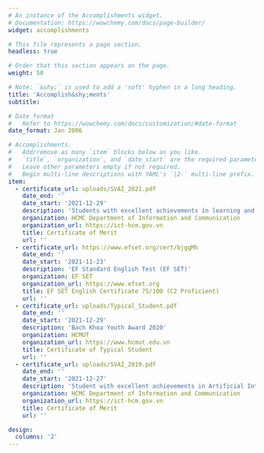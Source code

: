 ```yaml
---
# An instance of the Accomplishments widget.
# Documentation: https://wowchemy.com/docs/page-builder/
widget: accomplishments

# This file represents a page section.
headless: true

# Order that this section appears on the page.
weight: 50

# Note: `&shy;` is used to add a 'soft' hyphen in a long heading.
title: 'Accomplish&shy;ments'
subtitle:

# Date format
#   Refer to https://wowchemy.com/docs/customization/#date-format
date_format: Jan 2006

# Accomplishments.
#   Add/remove as many `item` blocks below as you like.
#   `title`, `organization`, and `date_start` are the required parameters.
#   Leave other parameters empty if not required.
#   Begin multi-line descriptions with YAML's `|2-` multi-line prefix.
item:
  - certificate_url: uploads/SVAI_2021.pdf
    date_end: ''
    date_start: '2021-12-29'
    description: 'Students with excellent achievements in learning and research in the field of Information Technology, Artificial Intelligence'
    organization: HCMC Department of Information and Communication
    organization_url: https://ict-hcm.gov.vn
    title: Certificate of Merit
    url: ''
  - certificate_url: https://www.efset.org/cert/bjggMh
    date_end: ''
    date_start: '2021-11-23'
    description: 'EF Standard English Test (EF SET)'
    organization: EF SET
    organization_url: https://www.efset.org
    title: EF SET English Certificate 75/100 (C2 Proficient)
    url: ''
  - certificate_url: uploads/Typical_Student.pdf
    date_end: ''
    date_start: '2021-12-29'
    description: 'Bach Khoa Youth Award 2020'
    organization: HCMUT
    organization_url: https://www.hcmut.edu.vn
    title: Certificate of Typical Student
    url: ''
  - certificate_url: uploads/SVAI_2019.pdf
    date_end: ''
    date_start: '2021-12-27'
    description: 'Student with excellent achievements in Artificial Intelligence research'
    organization: HCMC Department of Information and Communication
    organization_url: https://ict-hcm.gov.vn
    title: Certificate of Merit
    url: ''

design:
  columns: '2'
---
```

